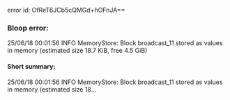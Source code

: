 error id: OfReT6JCb5cQMGd+hOFnJA==
### Bloop error:

25/06/18 00:01:56 INFO MemoryStore: Block broadcast_11 stored as values in memory (estimated size 18.7 KiB, free 4.5 GiB)
#### Short summary: 

25/06/18 00:01:56 INFO MemoryStore: Block broadcast_11 stored as values in memory (estimated size 18...